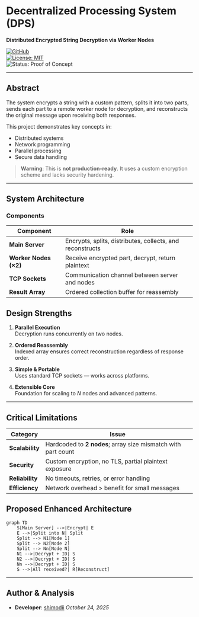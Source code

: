 # Decentralized Processing System (DPS)  
**Distributed Encrypted String Decryption via Worker Nodes**

[![GitHub](https://img.shields.io/badge/GitHub-shimodii%2FuniNetwork-blue?logo=github)](https://github.com/shimodii/uniNetwork/tree/main/dp)  
[![License: MIT](https://img.shields.io/badge/License-MIT-yellow.svg)](https://opensource.org/licenses/MIT)  
![Status: Proof of Concept](https://img.shields.io/badge/status-proof%20of%20concept-orange)

---

## Abstract

The system encrypts a string with a custom pattern, splits it into two parts, sends each part to a remote worker node for decryption, and reconstructs the original message upon receiving both responses.

This project demonstrates key concepts in:
- Distributed systems
- Network programming
- Parallel processing
- Secure data handling

> **Warning**: This is **not production-ready**. It uses a custom encryption scheme and lacks security hardening.

---

## System Architecture

### Components

| Component           | Role |
|---------------------|------|
| **Main Server**     | Encrypts, splits, distributes, collects, and reconstructs |
| **Worker Nodes (×2)** | Receive encrypted part, decrypt, return plaintext |
| **TCP Sockets**     | Communication channel between server and nodes |
| **Result Array**    | Ordered collection buffer for reassembly |


## Design Strengths

1. **Parallel Execution**  
   Decryption runs concurrently on two nodes.

2. **Ordered Reassembly**  
   Indexed array ensures correct reconstruction regardless of response order.

3. **Simple & Portable**  
   Uses standard TCP sockets — works across platforms.

4. **Extensible Core**  
   Foundation for scaling to *N* nodes and advanced patterns.

---

## Critical Limitations

| Category       | Issue |
|----------------|-------|
| **Scalability** | Hardcoded to **2 nodes**; array size mismatch with part count |
| **Security**    | Custom encryption, no TLS, partial plaintext exposure |
| **Reliability** | No timeouts, retries, or error handling |
| **Efficiency**  | Network overhead > benefit for small messages |


## Proposed Enhanced Architecture

```mermaid
graph TD
    S[Main Server] -->|Encrypt| E
    E -->|Split into N| Split
    Split --> N1[Node 1]
    Split --> N2[Node 2]
    Split --> Nn[Node N]
    N1 -->|Decrypt + ID| S
    N2 -->|Decrypt + ID| S
    Nn -->|Decrypt + ID| S
    S -->|All received?| R[Reconstruct]
```

---

## Author & Analysis

- **Developer**: [shimodii](https://github.com/shimodii)
  *October 24, 2025*
